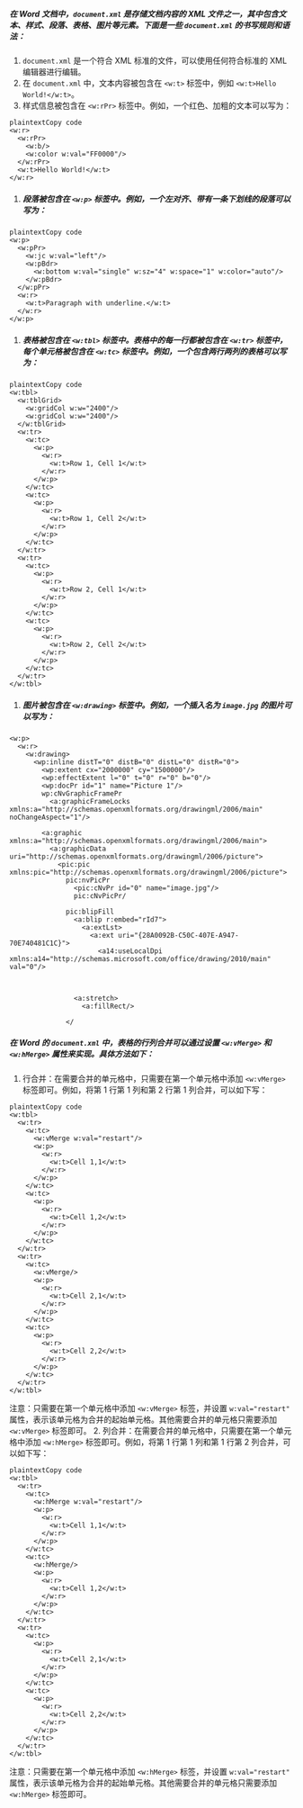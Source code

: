 ##### 在 Word 文档中，`document.xml` 是存储文档内容的 XML 文件之一，其中包含文本、样式、段落、表格、图片等元素。下面是一些 `document.xml` 的书写规则和语法：

1. `document.xml` 是一个符合 XML 标准的文件，可以使用任何符合标准的 XML 编辑器进行编辑。
2. 在 `document.xml` 中，文本内容被包含在 `<w:t>` 标签中，例如 `<w:t>Hello World!</w:t>`。
3. 样式信息被包含在 `<w:rPr>` 标签中。例如，一个红色、加粗的文本可以写为：

```
plaintextCopy code
<w:r>
  <w:rPr>
    <w:b/>
    <w:color w:val="FF0000"/>
  </w:rPr>
  <w:t>Hello World!</w:t>
</w:r>
```

1. ##### 段落被包含在 `<w:p>` 标签中。例如，一个左对齐、带有一条下划线的段落可以写为：

```
plaintextCopy code
<w:p>
  <w:pPr>
    <w:jc w:val="left"/>
    <w:pBdr>
      <w:bottom w:val="single" w:sz="4" w:space="1" w:color="auto"/>
    </w:pBdr>
  </w:pPr>
  <w:r>
    <w:t>Paragraph with underline.</w:t>
  </w:r>
</w:p>
```

1. ##### 表格被包含在 `<w:tbl>` 标签中。表格中的每一行都被包含在 `<w:tr>` 标签中，每个单元格被包含在 `<w:tc>` 标签中。例如，一个包含两行两列的表格可以写为：

```
plaintextCopy code
<w:tbl>
  <w:tblGrid>
    <w:gridCol w:w="2400"/>
    <w:gridCol w:w="2400"/>
  </w:tblGrid>
  <w:tr>
    <w:tc>
      <w:p>
        <w:r>
          <w:t>Row 1, Cell 1</w:t>
        </w:r>
      </w:p>
    </w:tc>
    <w:tc>
      <w:p>
        <w:r>
          <w:t>Row 1, Cell 2</w:t>
        </w:r>
      </w:p>
    </w:tc>
  </w:tr>
  <w:tr>
    <w:tc>
      <w:p>
        <w:r>
          <w:t>Row 2, Cell 1</w:t>
        </w:r>
      </w:p>
    </w:tc>
    <w:tc>
      <w:p>
        <w:r>
          <w:t>Row 2, Cell 2</w:t>
        </w:r>
      </w:p>
    </w:tc>
  </w:tr>
</w:tbl>
```

1. ##### 图片被包含在 `<w:drawing>` 标签中。例如，一个插入名为 `image.jpg` 的图片可以写为：

``` 
<w:p>
  <w:r>
    <w:drawing>
      <wp:inline distT="0" distB="0" distL="0" distR="0">
        <wp:extent cx="2000000" cy="1500000"/>
        <wp:effectExtent l="0" t="0" r="0" b="0"/>
        <wp:docPr id="1" name="Picture 1"/>
        wp:cNvGraphicFramePr
          <a:graphicFrameLocks xmlns:a="http://schemas.openxmlformats.org/drawingml/2006/main" noChangeAspect="1"/>
        
        <a:graphic xmlns:a="http://schemas.openxmlformats.org/drawingml/2006/main">
          <a:graphicData uri="http://schemas.openxmlformats.org/drawingml/2006/picture">
            <pic:pic xmlns:pic="http://schemas.openxmlformats.org/drawingml/2006/picture">
              pic:nvPicPr
                <pic:cNvPr id="0" name="image.jpg"/>
                pic:cNvPicPr/
              
              pic:blipFill
                <a:blip r:embed="rId7">
                  <a:extLst>
                    <a:ext uri="{28A0092B-C50C-407E-A947-70E740481C1C}">
                      <a14:useLocalDpi xmlns:a14="http://schemas.microsoft.com/office/drawing/2010/main" val="0"/>
                    
                  
                
                <a:stretch>
                  <a:fillRect/>
                
              </
```







##### 在 Word 的 `document.xml` 中，表格的行列合并可以通过设置 `<w:vMerge>` 和 `<w:hMerge>` 属性来实现。具体方法如下：

1. 行合并：在需要合并的单元格中，只需要在第一个单元格中添加 `<w:vMerge>` 标签即可。例如，将第 1 行第 1 列和第 2 行第 1 列合并，可以如下写：

```
plaintextCopy code
<w:tbl>
  <w:tr>
    <w:tc>
      <w:vMerge w:val="restart"/>
      <w:p>
        <w:r>
          <w:t>Cell 1,1</w:t>
        </w:r>
      </w:p>
    </w:tc>
    <w:tc>
      <w:p>
        <w:r>
          <w:t>Cell 1,2</w:t>
        </w:r>
      </w:p>
    </w:tc>
  </w:tr>
  <w:tr>
    <w:tc>
      <w:vMerge/>
      <w:p>
        <w:r>
          <w:t>Cell 2,1</w:t>
        </w:r>
      </w:p>
    </w:tc>
    <w:tc>
      <w:p>
        <w:r>
          <w:t>Cell 2,2</w:t>
        </w:r>
      </w:p>
    </w:tc>
  </w:tr>
</w:tbl>
```

注意：只需要在第一个单元格中添加 `<w:vMerge>` 标签，并设置 `w:val="restart"` 属性，表示该单元格为合并的起始单元格。其他需要合并的单元格只需要添加 `<w:vMerge>` 标签即可。 2. 列合并：在需要合并的单元格中，只需要在第一个单元格中添加 `<w:hMerge>` 标签即可。例如，将第 1 行第 1 列和第 1 行第 2 列合并，可以如下写：

```
plaintextCopy code
<w:tbl>
  <w:tr>
    <w:tc>
      <w:hMerge w:val="restart"/>
      <w:p>
        <w:r>
          <w:t>Cell 1,1</w:t>
        </w:r>
      </w:p>
    </w:tc>
    <w:tc>
      <w:hMerge/>
      <w:p>
        <w:r>
          <w:t>Cell 1,2</w:t>
        </w:r>
      </w:p>
    </w:tc>
  </w:tr>
  <w:tr>
    <w:tc>
      <w:p>
        <w:r>
          <w:t>Cell 2,1</w:t>
        </w:r>
      </w:p>
    </w:tc>
    <w:tc>
      <w:p>
        <w:r>
          <w:t>Cell 2,2</w:t>
        </w:r>
      </w:p>
    </w:tc>
  </w:tr>
</w:tbl>
```

注意：只需要在第一个单元格中添加 `<w:hMerge>` 标签，并设置 `w:val="restart"` 属性，表示该单元格为合并的起始单元格。其他需要合并的单元格只需要添加 `<w:hMerge>` 标签即可。